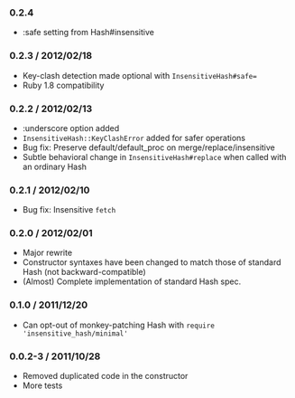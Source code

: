### 0.2.4
* :safe setting from Hash#insensitive

### 0.2.3 / 2012/02/18
* Key-clash detection made optional with `InsensitiveHash#safe=`
* Ruby 1.8 compatibility

### 0.2.2 / 2012/02/13
* :underscore option added
* `InsensitiveHash::KeyClashError` added for safer operations
* Bug fix: Preserve default/default_proc on merge/replace/insensitive
* Subtle behavioral change in `InsensitiveHash#replace` when called with an ordinary Hash

### 0.2.1 / 2012/02/10
* Bug fix: Insensitive `fetch`

### 0.2.0 / 2012/02/01
* Major rewrite
 * Constructor syntaxes have been changed to match those of standard Hash (not backward-compatible)
 * (Almost) Complete implementation of standard Hash spec.

### 0.1.0 / 2011/12/20
* Can opt-out of monkey-patching Hash with `require 'insensitive_hash/minimal'`

### 0.0.2-3 / 2011/10/28
* Removed duplicated code in the constructor
* More tests
